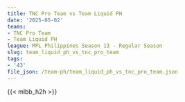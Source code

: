 ```yaml
---
title: TNC Pro Team vs Team Liquid PH
date: '2025-05-02'
teams:
- TNC Pro Team
- Team Liquid PH
league: MPL Philippines Season 13 - Regular Season
slug: team_liquid_ph_vs_tnc_pro_team
tags:
- '43'
file_json: /team-ph/team_liquid_ph_vs_tnc_pro_team.json
---
```


{{< mlbb_h2h >}}
